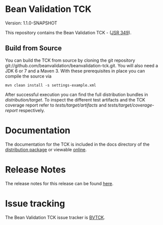 # Bean Validation TCK
Version: 1.1.0-SNAPSHOT

This repository contains the Bean Validation TCK - ([JSR 349](http://www.jcp.org/en/jsr/detail?id=349)).

## Build from Source

You can build the TCK from source by cloning the git repository git://github.com/beanvalidation/beanvalidation-tck.git.
You will also need a JDK 6 or 7 and a Maven 3. With these prerequisites in place you can compile the source via

    mvn clean install -s settings-example.xml

After successful execution you can find the full distribution bundles in _distribution/target_. To inspect the different test artifacts
and the TCK coverage report refer to _tests/target/artifacts_ and _tests/target/coverage-report_ respectively.

# Documentation

The documentation for the TCK is included in the docs directory of the [distribution package](http://www.hibernate.org/subprojects/validator/download)
or viewable [online](http://www.hibernate.org/subprojects/validator/docs.html).

# Release Notes

The release notes for this release can be found [here](https://github.com/beanvalidation/beanvalidation-tck/blob/master/changelog.txt).

# Issue tracking

The Bean Validation TCK issue tracker is [BVTCK](http://opensource.atlassian.com/projects/hibernate/browse/BVTCK).



